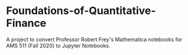 # Foundations-of-Quantitative-Finance
A project to convert Professor Robert Frey's Mathematica notebooks for AMS 511 (Fall 2020) to Jupyter Notebooks.
